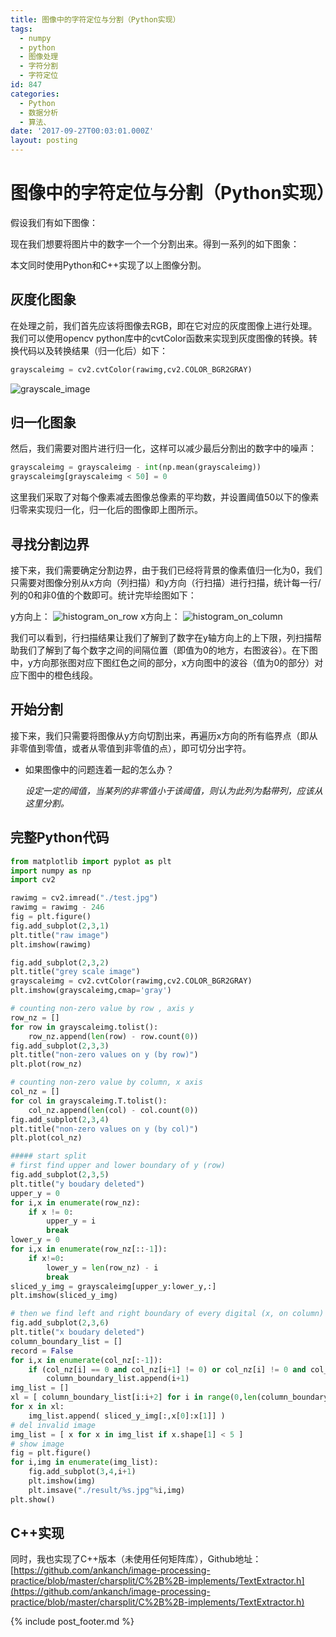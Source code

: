 ```yaml
---
title: 图像中的字符定位与分割（Python实现）
tags:
  - numpy
  - python
  - 图像处理
  - 字符分割
  - 字符定位
id: 847
categories:
  - Python
  - 数据分析
  - 算法、
date: '2017-09-27T00:03:01.000Z'
layout: posting
---
```


# 图像中的字符定位与分割（Python实现）


假设我们有如下图像：

现在我们想要将图片中的数字一个一个分割出来。得到一系列的如下图象：

本文同时使用Python和C++实现了以上图像分割。

## 灰度化图象

在处理之前，我们首先应该将图像去RGB，即在它对应的灰度图像上进行处理。我们可以使用opencv python库中的cvtColor函数来实现到灰度图像的转换。转换代码以及转换结果（归一化后）如下：

```python
grayscaleimg = cv2.cvtColor(rawimg,cv2.COLOR_BGR2GRAY)
```

![grayscale_image](https://raw.githubusercontent.com/ankanch/kanch.blog/master/images/pyimagesplit4.png)

## 归一化图象

然后，我们需要对图片进行归一化，这样可以减少最后分割出的数字中的噪声：

```python
grayscaleimg = grayscaleimg - int(np.mean(grayscaleimg))
grayscaleimg[grayscaleimg < 50] = 0
```

这里我们采取了对每个像素减去图像总像素的平均数，并设置阈值50以下的像素归零来实现归一化，归一化后的图像即上图所示。

## 寻找分割边界

接下来，我们需要确定分割边界，由于我们已经将背景的像素值归一化为0，我们只需要对图像分别从x方向（列扫描）和y方向（行扫描）进行扫描，统计每一行/列的0和非0值的个数即可。统计完毕绘图如下：

y方向上： ![histogram_on_row](https://raw.githubusercontent.com/ankanch/kanch.blog/master/images/pyimagesplit6.png) x方向上： ![histogram_on_column](https://raw.githubusercontent.com/ankanch/kanch.blog/master/images/pyimagesplit5.png)

我们可以看到，行扫描结果让我们了解到了数字在y轴方向上的上下限，列扫描帮助我们了解到了每个数字之间的间隔位置（即值为0的地方，右图波谷）。在下图中，y方向那张图对应下图红色之间的部分，x方向图中的波谷（值为0的部分）对应下图中的橙色线段。

## 开始分割

接下来，我们只需要将图像从y方向切割出来，再遍历x方向的所有临界点（即从非零值到零值，或者从零值到非零值的点），即可切分出字符。

* 如果图像中的问题连着一起的怎么办？

  _设定一定的阈值，当某列的非零值小于该阈值，则认为此列为黏带列，应该从这里分割。_

## 完整Python代码

```python
from matplotlib import pyplot as plt
import numpy as np
import cv2

rawimg = cv2.imread("./test.jpg")
rawimg = rawimg - 246
fig = plt.figure()
fig.add_subplot(2,3,1)
plt.title("raw image")
plt.imshow(rawimg)

fig.add_subplot(2,3,2)
plt.title("grey scale image")
grayscaleimg = cv2.cvtColor(rawimg,cv2.COLOR_BGR2GRAY)
plt.imshow(grayscaleimg,cmap='gray')

# counting non-zero value by row , axis y
row_nz = []
for row in grayscaleimg.tolist():
    row_nz.append(len(row) - row.count(0))
fig.add_subplot(2,3,3)
plt.title("non-zero values on y (by row)")
plt.plot(row_nz)

# counting non-zero value by column, x axis
col_nz = []
for col in grayscaleimg.T.tolist():
    col_nz.append(len(col) - col.count(0))
fig.add_subplot(2,3,4)
plt.title("non-zero values on y (by col)")
plt.plot(col_nz)

##### start split
# first find upper and lower boundary of y (row)
fig.add_subplot(2,3,5)
plt.title("y boudary deleted")
upper_y = 0
for i,x in enumerate(row_nz):
    if x != 0:
        upper_y = i
        break
lower_y = 0
for i,x in enumerate(row_nz[::-1]):
    if x!=0:
        lower_y = len(row_nz) - i
        break
sliced_y_img = grayscaleimg[upper_y:lower_y,:]
plt.imshow(sliced_y_img)

# then we find left and right boundary of every digital (x, on column)
fig.add_subplot(2,3,6)
plt.title("x boudary deleted")
column_boundary_list = []
record = False
for i,x in enumerate(col_nz[:-1]):
    if (col_nz[i] == 0 and col_nz[i+1] != 0) or col_nz[i] != 0 and col_nz[i+1] == 0:
        column_boundary_list.append(i+1)
img_list = []
xl = [ column_boundary_list[i:i+2] for i in range(0,len(column_boundary_list),2) ]
for x in xl:
    img_list.append( sliced_y_img[:,x[0]:x[1]] )
# del invalid image
img_list = [ x for x in img_list if x.shape[1] < 5 ]
# show image
fig = plt.figure()
for i,img in enumerate(img_list):
    fig.add_subplot(3,4,i+1)
    plt.imshow(img)
    plt.imsave("./result/%s.jpg"%i,img)
plt.show()
```

## C++实现

同时，我也实现了C++版本（未使用任何矩阵库），Github地址：[https://github.com/ankanch/image-processing-practice/blob/master/charsplit/C%2B%2B-implements/TextExtractor.h](https://github.com/ankanch/image-processing-practice/blob/master/charsplit/C%2B%2B-implements/TextExtractor.h)



{% include post_footer.md %}